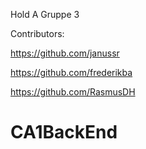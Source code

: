 Hold A Gruppe 3

Contributors:

https://github.com/janussr

https://github.com/frederikba

https://github.com/RasmusDH
# CA1BackEnd
